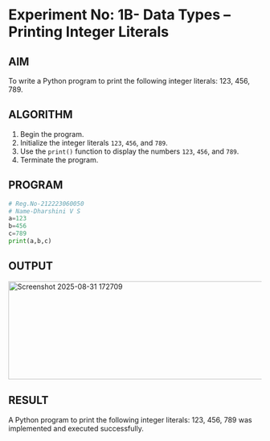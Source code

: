 # Experiment No: 1B- Data Types – Printing Integer Literals

## AIM  
To write a Python program to print the following integer literals: 123, 456, 789.

## ALGORITHM  
1. Begin the program.  
2. Initialize the integer literals `123`, `456`, and `789`.  
3. Use the `print()` function to display the numbers `123`, `456`, and `789`.  
4. Terminate the program.

## PROGRAM
```python
# Reg.No-212223060050
# Name-Dharshini V S
a=123
b=456
c=789
print(a,b,c)
```
## OUTPUT
<img width="943" height="195" alt="Screenshot 2025-08-31 172709" src="https://github.com/user-attachments/assets/3a44fc0c-01e2-406c-95f4-7d52808baeca" />

## RESULT
A Python program to print the following integer literals: 123, 456, 789 was implemented and executed successfully.
